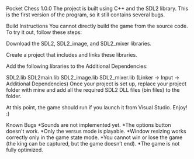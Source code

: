 Pocket Chess 1.0.0
The project is built using C++ and the SDL2 library. This is the first version of the program, so it still contains several bugs.

Build Instructions
You cannot directly build the game from the source code. To try it out, follow these steps:

Download the SDL2, SDL2_image, and SDL2_mixer libraries.

Create a project that includes and links these libraries.

Add the following libraries to the Additional Dependencies:

SDL2.lib
SDL2main.lib
SDL2_image.lib
SDL2_mixer.lib
(Linker -> Input -> Additional Dependencies)
Once your project is set up, replace your project folder with mine and add all the required SDL2 DLL files (bin files) to the folder.

At this point, the game should run if you launch it from Visual Studio. Enjoy! :)

Known Bugs
*Sounds are not implemented yet.
*The options button doesn't work.
*Only the versus mode is playable.
*Window resizing works correctly only in the game state mode.
*You cannot win or lose the game (the king can be captured, but the game doesn’t end).
*The game is not fully optimized.
